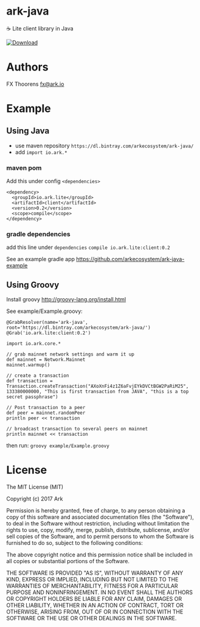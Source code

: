 # ark-java
:coffee: Lite client library in Java

[ ![Download](https://api.bintray.com/packages/arkecosystem/ark-java/client/images/download.svg) ](https://bintray.com/arkecosystem/ark-java/client/_latestVersion)

# Authors
FX Thoorens fx@ark.io


# Example
## Using Java
- use maven repository `https://dl.bintray.com/arkecosystem/ark-java/`
- add `import io.ark.*`

### maven pom
Add this under config `<dependencies>`
```
<dependency>
  <groupId>io.ark.lite</groupId>
  <artifactId>client</artifactId>
  <version>0.2</version>
  <scope>compile</scope>
</dependency>
```

### gradle dependencies
add this line under `dependencies`
`compile io.ark.lite:client:0.2`

See an example gradle app https://github.com/arkecosystem/ark-java-example

## Using Groovy
Install groovy http://groovy-lang.org/install.html

See example/Example.groovy:
```
@GrabResolver(name='ark-java', root='https://dl.bintray.com/arkecosystem/ark-java/')
@Grab('io.ark.lite:client:0.2')

import io.ark.core.*

// grab mainnet network settings and warm it up
def mainnet = Network.Mainnet
mainnet.warmup()

// create a transaction
def transaction = Transaction.createTransaction("AXoXnFi4z1Z6aFvjEYkDVCtBGW2PaRiM25", 133380000000, "This is first transaction from JAVA", "this is a top secret passphrase")

// Post transaction to a peer
def peer = mainnet.randomPeer
println peer << transaction

// broadcast transaction to several peers on mainnet
println mainnet << transaction
```

then run:
`groovy example/Example.groovy`

# License

The MIT License (MIT)

Copyright (c) 2017 Ark

Permission is hereby granted, free of charge, to any person obtaining a copy of this software and associated documentation files (the "Software"), to deal in the Software without restriction, including without limitation the rights to use, copy, modify, merge, publish, distribute, sublicense, and/or sell copies of the Software, and to permit persons to whom the Software is furnished to do so, subject to the following conditions:

The above copyright notice and this permission notice shall be included in all copies or substantial portions of the Software.

THE SOFTWARE IS PROVIDED "AS IS", WITHOUT WARRANTY OF ANY KIND, EXPRESS OR IMPLIED, INCLUDING BUT NOT LIMITED TO THE WARRANTIES OF MERCHANTABILITY, FITNESS FOR A PARTICULAR PURPOSE AND NONINFRINGEMENT. IN NO EVENT SHALL THE AUTHORS OR COPYRIGHT HOLDERS BE LIABLE FOR ANY CLAIM, DAMAGES OR OTHER LIABILITY, WHETHER IN AN ACTION OF CONTRACT, TORT OR OTHERWISE, ARISING FROM, OUT OF OR IN CONNECTION WITH THE SOFTWARE OR THE USE OR OTHER DEALINGS IN THE SOFTWARE.
